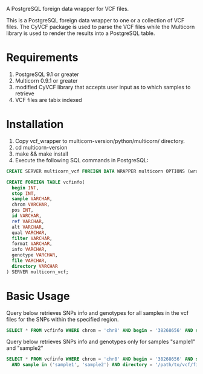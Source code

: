 

A PostgreSQL foreign data wrapper for VCF files.

This is a PostgreSQL foreign data wrapper to one or a collection of VCF files. The CyVCF package is used to parse the VCF files while the Multicorn library is used to render the results into a PostgreSQL table.

Requirements
============

1. PostgreSQL 9.1 or greater
2. Multicorn 0.9.1 or greater
3. modified CyVCF library that accepts user input as to which samples to retrieve
4. VCF files are tabix indexed


Installation
============

1. Copy vcf_wrapper to multicorn-version/python/multicorn/ directory.
2. cd multicorn-version
3. make && make install 
4. Execute the following SQL commands in PostgreSQL:

```sql
CREATE SERVER multicorn_vcf FOREIGN DATA WRAPPER multicorn OPTIONS (wrapper 'multicorn.vcf_wrapper.vcfFdw');

CREATE FOREIGN TABLE vcfinfo(
  begin INT,
  stop INT,
  sample VARCHAR,
  chrom VARCHAR,
  pos INT,
  id VARCHAR,
  ref VARCHAR,
  alt VARCHAR,
  qual VARCHAR,
  filter VARCHAR,
  format VARCHAR,
  info VARCHAR,
  genotype VARCHAR,
  file VARCHAR,
  directory VARCHAR
) SERVER multicorn_vcf;
```


Basic Usage
============

Query below retrieves SNPs info and genotypes for all samples in the vcf files for the SNPs within the specified region.

```sql
SELECT * FROM vcfinfo WHERE chrom = 'chr8' AND begin = '38268656' AND stop = '38326352' AND directory = '/path/to/vcf/files/*gz';
```

Query below retrieves SNPs info and genotypes only for samples "sample1" and "sample2"

```sql
SELECT * FROM vcfinfo WHERE chrom = 'chr8' AND begin = '38268656' AND stop = '38326352' 
  AND sample in ('sample1', 'sample2') AND directory = '/path/to/vcf/files/*gz';
```

